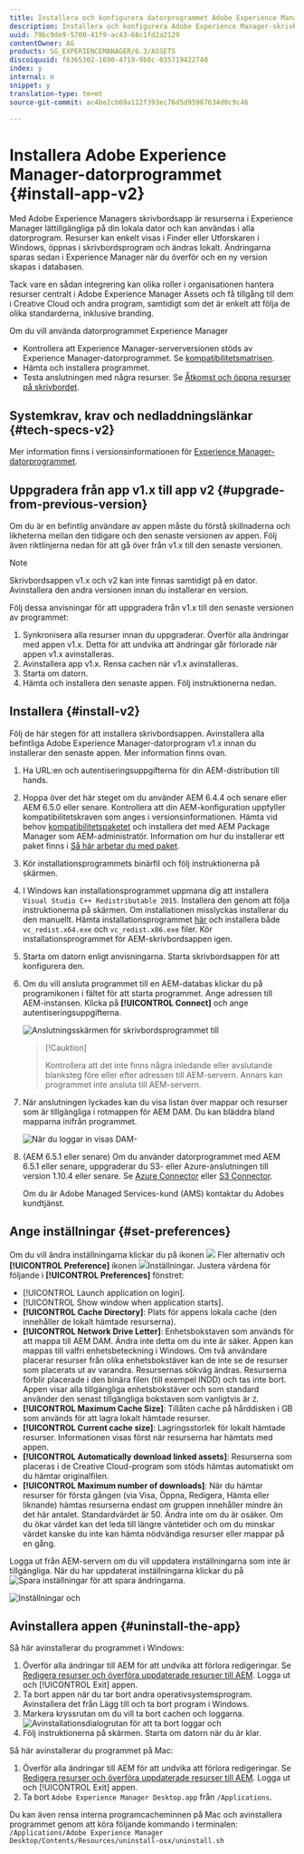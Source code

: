 ```yaml
---
title: Installera och konfigurera datorprogrammet Adobe Experience Manager
description: Installera och konfigurera Adobe Experience Manager-skrivbordsappen så att den fungerar med Adobe Experience Manager Assets-servrar och hämta resurserna på det lokala filsystemet.
uuid: 79bc9de9-5708-41f9-ac43-68c1fd2a2129
contentOwner: AG
products: SG_EXPERIENCEMANAGER/6.3/ASSETS
discoiquuid: f6365302-1690-4719-9b8c-035719422740
index: y
internal: n
snippet: y
translation-type: tm+mt
source-git-commit: ac4be2cb69a112f393ec76d5d95987634d0c9c46

---
```



# Installera Adobe Experience Manager-datorprogrammet {#install-app-v2}

Med Adobe Experience Managers skrivbordsapp är resurserna i Experience Manager lättillgängliga på din lokala dator och kan användas i alla datorprogram. Resurser kan enkelt visas i Finder eller Utforskaren i Windows, öppnas i skrivbordsprogram och ändras lokalt. Ändringarna sparas sedan i Experience Manager när du överför och en ny version skapas i databasen.

Tack vare en sådan integrering kan olika roller i organisationen hantera resurser centralt i Adobe Experience Manager Assets och få tillgång till dem i Creative Cloud och andra program, samtidigt som det är enkelt att följa de olika standarderna, inklusive branding.

Om du vill använda datorprogrammet Experience Manager

* Kontrollera att Experience Manager-serverversionen stöds av Experience Manager-datorprogrammet. Se [kompatibilitetsmatrisen](release-notes-of-v1.md#compatibilitymatrix).
* Hämta och installera programmet.
* Testa anslutningen med några resurser. Se [Åtkomst och öppna resurser på skrivbordet](use-app-v1.md#openondesktop).

## Systemkrav, krav och nedladdningslänkar {#tech-specs-v2}

Mer information finns i versionsinformationen för [Experience Manager-datorprogrammet](release-notes.md).

## Uppgradera från app v1.x till app v2 {#upgrade-from-previous-version}

Om du är en befintlig användare av appen måste du förstå skillnaderna och likheterna mellan den tidigare och den senaste versionen av appen. Följ även riktlinjerna nedan för att gå över från v1.x till den senaste versionen.

>[!NOTE]
>
>Skrivbordsappen v1.x och v2 kan inte finnas samtidigt på en dator. Avinstallera den andra versionen innan du installerar en version.

Följ dessa anvisningar för att uppgradera från v1.x till den senaste versionen av programmet:

1. Synkronisera alla resurser innan du uppgraderar. Överför alla ändringar med appen v1.x. Detta för att undvika att ändringar går förlorade när appen v1.x avinstalleras.
1. Avinstallera app v1.x. Rensa cachen när v1.x avinstalleras.
1. Starta om datorn.
1. Hämta och installera den senaste appen. Följ instruktionerna nedan.

## Installera {#install-v2}

Följ de här stegen för att installera skrivbordsappen. Avinstallera alla befintliga Adobe Experience Manager-datorprogram v1.x innan du installerar den senaste appen. Mer information finns ovan.

1. Ha URL:en och autentiseringsuppgifterna för din AEM-distribution till hands.
1. Hoppa över det här steget om du använder AEM 6.4.4 och senare eller AEM 6.5.0 eller senare. Kontrollera att din AEM-konfiguration uppfyller kompatibilitetskraven som anges i versionsinformationen. Hämta vid behov [kompatibilitetspaketet](https://www.adobeaemcloud.com/content/marketplace/marketplaceProxy.html?packagePath=/content/companies/public/adobe/packages/cq640/featurepack/adobe-asset-link-support) och installera det med AEM Package Manager som AEM-administratör. Information om hur du installerar ett paket finns i [Så här arbetar du med paket](https://helpx.adobe.com/experience-manager/6-5/sites/administering/using/package-manager.html).
1. Kör installationsprogrammets binärfil och följ instruktionerna på skärmen.
1. I Windows kan installationsprogrammet uppmana dig att installera `Visual Studio C++ Redistributable 2015`. Installera den genom att följa instruktionerna på skärmen. Om installationen misslyckas installerar du den manuellt. Hämta installationsprogrammet [här](https://www.microsoft.com/en-us/download/details.aspx?id=52685) och installera både `vc_redist.x64.exe` och `vc_redist.x86.exe` filer. Kör installationsprogrammet för AEM-skrivbordsappen igen.
1. Starta om datorn enligt anvisningarna. Starta skrivbordsappen för att konfigurera den.
1. Om du vill ansluta programmet till en AEM-databas klickar du på programikonen i fältet för att starta programmet. Ange adressen till AEM-instansen. Klicka på **[!UICONTROL Connect]** och ange autentiseringsuppgifterna.

   ![Anslutningsskärmen för skrivbordsprogrammet till](assets/connect_da2.png "inmatningsserverns adressAnslutningsskärmen till inmatningsserveradressen")

   >[!Cauktion]
   >
   >Kontrollera att det inte finns några inledande eller avslutande blanksteg före eller efter adressen till AEM-servern. Annars kan programmet inte ansluta till AEM-servern.

1. När anslutningen lyckades kan du visa listan över mappar och resurser som är tillgängliga i rotmappen för AEM DAM. Du kan bläddra bland mapparna inifrån programmet.

   ![När du loggar in visas DAM-](assets/firstview_da2.png "innehållet i appen. När du loggar in visas DAM-innehållet i appen")

1. (AEM 6.5.1 eller senare) Om du använder datorprogrammet med AEM 6.5.1 eller senare, uppgraderar du S3- eller Azure-anslutningen till version 1.10.4 eller senare. Se [Azure Connector](https://helpx.adobe.com/experience-manager/6-5/sites/deploying/using/data-store-config.html#AzureDataStore) eller [S3 Connector](https://helpx.adobe.com/experience-manager/6-5/sites/deploying/using/data-store-config.html#AmazonS3DataStore).

   Om du är Adobe Managed Services-kund (AMS) kontaktar du Adobes kundtjänst.

## Ange inställningar {#set-preferences}

Om du vill ändra inställningarna klickar du på ikonen ![](assets/do-not-localize/more_options_da2.png) Fler alternativ och **[!UICONTROL Preference]** ikonen ![](assets/do-not-localize/preferences_icon_da2.png)Inställningar. Justera värdena för följande i **[!UICONTROL Preferences]** fönstret:

* [!UICONTROL Launch application on login].
* [!UICONTROL Show window when application starts].
* **[!UICONTROL Cache Directory]**: Plats för appens lokala cache (den innehåller de lokalt hämtade resurserna).
* **[!UICONTROL Network Drive Letter]**: Enhetsbokstaven som används för att mappa till AEM DAM. Ändra inte detta om du inte är säker. Appen kan mappas till valfri enhetsbeteckning i Windows. Om två användare placerar resurser från olika enhetsbokstäver kan de inte se de resurser som placerats ut av varandra. Resursernas sökväg ändras. Resurserna förblir placerade i den binära filen (till exempel INDD) och tas inte bort. Appen visar alla tillgängliga enhetsbokstäver och som standard använder den senast tillgängliga bokstaven som vanligtvis är `Z`.
* **[!UICONTROL Maximum Cache Size]**: Tillåten cache på hårddisken i GB som används för att lagra lokalt hämtade resurser.
* **[!UICONTROL Current cache size]**: Lagringsstorlek för lokalt hämtade resurser. Informationen visas först när resurserna har hämtats med appen.
* **[!UICONTROL Automatically download linked assets]**: Resurserna som placeras i de Creative Cloud-program som stöds hämtas automatiskt om du hämtar originalfilen.
* **[!UICONTROL Maximum number of downloads]**: När du hämtar resurser för första gången (via Visa, Öppna, Redigera, Hämta eller liknande) hämtas resurserna endast om gruppen innehåller mindre än det här antalet. Standardvärdet är 50. Ändra inte om du är osäker. Om du ökar värdet kan det leda till längre väntetider och om du minskar värdet kanske du inte kan hämta nödvändiga resurser eller mappar på en gång.

Logga ut från AEM-servern om du vill uppdatera inställningarna som inte är tillgängliga. När du har uppdaterat inställningarna klickar du på ![Spara inställningar](assets/do-not-localize/save_preferences_da2.png) för att spara ändringarna.

![Inställningar och](assets/preferences_da2.png "inställningar för AEM-skrivbordsprogramInställningar för skrivbordsprogram")

## Avinstallera appen {#uninstall-the-app}

Så här avinstallerar du programmet i Windows:

1. Överför alla ändringar till AEM för att undvika att förlora redigeringar. Se [Redigera resurser och överföra uppdaterade resurser till AEM](using.md#edit-assets-upload-updated-assets). Logga ut och [!UICONTROL Exit] appen.
1. Ta bort appen när du tar bort andra operativsystemsprogram. Avinstallera det från Lägg till och ta bort program i Windows.
1. Markera kryssrutan om du vill ta bort cachen och loggarna.
   ![Avinstallationsdialogrutan för att ta bort loggar och](assets/uninstall_da2.png "cacheAvinstallationsdialogrutan för att ta bort loggar och cacheminne")
1. Följ instruktionerna på skärmen. Starta om datorn när du är klar.

Så här avinstallerar du programmet på Mac:

1. Överför alla ändringar till AEM för att undvika att förlora redigeringar. Se [Redigera resurser och överföra uppdaterade resurser till AEM](using.md#edit-assets-upload-updated-assets). Logga ut och [!UICONTROL Exit] appen.
1. Ta bort `Adobe Experience Manager Desktop.app` från `/Applications`.

Du kan även rensa interna programcacheminnen på Mac och avinstallera programmet genom att köra följande kommando i terminalen:
`/Applications/Adobe Experience Manager Desktop/Contents/Resources/uninstall-osx/uninstall.sh`
